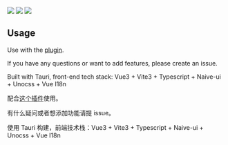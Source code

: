 ![](https://cdn.jsdelivr.net/gh/jianxingxuejian/grasscutter-tools/img/004.png)
![](https://cdn.jsdelivr.net/gh/jianxingxuejian/grasscutter-tools/img/005.png)
![](https://cdn.jsdelivr.net/gh/jianxingxuejian/grasscutter-tools/img/006.png)

## Usage

Use with the [plugin](https://github.com/jianxingxuejian/grasscutter-plugin/releases/tag/v1.2.1).

If you have any questions or want to add features, please create an issue.

Built with Tauri, front-end tech stack: Vue3 + Vite3 + Typescript + Naive-ui + Unocss + Vue I18n

配合[这个插件](https://github.com/jianxingxuejian/grasscutter-plugin/releases/tag/v1.2.1)使用。

有什么疑问或者想添加功能请提 issue。

使用 Tauri 构建，前端技术栈：Vue3 + Vite3 + Typescript + Naive-ui + Unocss + Vue I18n
